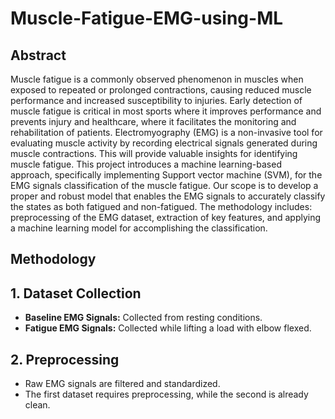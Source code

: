 # Muscle-Fatigue-EMG-using-ML
## Abstract
Muscle fatigue is a commonly observed phenomenon in muscles when exposed to repeated or prolonged contractions, causing reduced muscle performance and increased susceptibility to injuries. Early detection of muscle fatigue is critical in most sports where it improves performance and prevents injury and healthcare, where it facilitates the monitoring and rehabilitation of patients. Electromyography (EMG) is a non-invasive tool for evaluating muscle activity by recording electrical signals generated during muscle contractions. This will provide valuable insights for identifying muscle fatigue. This project introduces a machine learning-based approach, specifically implementing Support vector machine (SVM), for the EMG signals classification of the muscle fatigue. Our scope is to develop a proper and robust model that enables the EMG signals to accurately classify the states as both fatigued and non-fatigued. The methodology includes: preprocessing of the EMG dataset, extraction of key features, and applying a machine learning model for accomplishing the classification. 
## Methodology
## 1. Dataset Collection  
- **Baseline EMG Signals:** Collected from resting conditions.  
- **Fatigue EMG Signals:** Collected while lifting a load with elbow flexed.  

## 2. Preprocessing  
- Raw EMG signals are filtered and standardized.  
- The first dataset requires preprocessing, while the second is already clean.  

